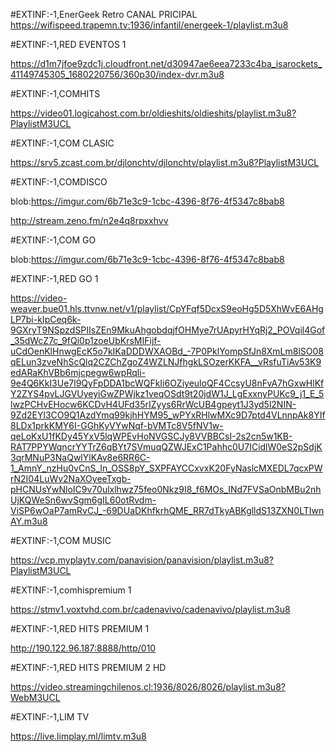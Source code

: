 #EXTINF:-1,EnerGeek Retro
CANAL PRICIPAL
https://wifispeed.trapemn.tv:1936/infantil/energeek-1/playlist.m3u8


#EXTINF:-1,RED EVENTOS 1

https://d1m7jfoe9zdc1j.cloudfront.net/d30947ae6eea7233c4ba_isarockets_41149745305_1680220756/360p30/index-dvr.m3u8

#EXTINF:-1,COMHITS 

https://video01.logicahost.com.br/oldieshits/oldieshits/playlist.m3u8?PlaylistM3UCL

#EXTINF:-1,COM CLASIC

https://srv5.zcast.com.br/djlonchtv/djlonchtv/playlist.m3u8?PlaylistM3UCL

#EXTINF:-1,COMDISCO

blob:https://imgur.com/6b71e3c9-1cbc-4396-8f76-4f5347c8bab8

http://stream.zeno.fm/n2e4q8rpxxhvv

#EXTINF:-1,COM GO

blob:https://imgur.com/6b71e3c9-1cbc-4396-8f76-4f5347c8bab8

#EXTINF:-1,RED GO 1

https://video-weaver.bue01.hls.ttvnw.net/v1/playlist/CpYFqf5DcxS9eoHg5D5XhWvE6AHgLP7bi-kIpCeq6k-9GXryT9NSpzdSPIIsZEn9MkuAhgobdqjfOHMye7rUApyrHYqRj2_POVqil4Gof_35dWcZ7c_9fQi0p1zoeUbKrsMIFijf-uCdOenKlHnwgEcK5o7kIKaDDDWXAOBd_-7P0PklYompSfJn8XmLm8lSO08qELun3zveNhScQlq2CZChZgoZ4WZLNJfhgkLSOzerKKFA__vRsfuTiAv53K9edARaKhVBb6mjcpegw6wpRqli-9e4Q6KkI3Ue7l9QyFpDDA1bcWQFkIi6OZiyeuloQF4CcsyU8nFvA7hGxwHlKfY2ZYS4pvLJGVUyeyiGwZPWjkz1veqOSdt9t20jdW1J_LgExxnyPUKc9_j1_E_5lwzPCHvEHocw6KCDvH4UFd35rIZyys6RrWcUB4gpeyt1J3yd5l2NIN-9Zd2EYl3CO9Q1AzdYmq99kjhHYM95_wPYxRHlwMXc9D7ptd4VLnnpAk8YIf8LDx1prkKMY6I-GGhKyVYwNqf-bVMTc8V5fNV1w-qeLoKxU1fKDy45YxV5lqWPEvHoNVGSCJy8VVBBCsI-2s2cn5w1KB-RAT7PPYWqncrYYTrZ6qBYt7SVmuqQZWJExC1Pahhc0U7ICidlW0eS2pSdjK3qrMNuP3NaQwlYlKAv8e6RR6C-1_AmnY_nzHu0vCnS_In_OSS8pY_SXPFAYCCxvxK20FyNaslcMXEDL7qcxPWrN2I04LuWv2NaXOyeeTxgb-pHCNUsYwNloIC9v70ulxlhwz75feo0Nkz9I8_f6MOs_INd7FVSaOnbMBu2nhUjKQWeSn6wvSgm6gIL60otRvdm-ViSP6wOaP7amRvCJ_-69DUaDKhfkrhQME_RR7dTkyABKglldS13ZXN0LTIwnAY.m3u8

#EXTINF:-1,COM MUSIC

https://vcp.myplaytv.com/panavision/panavision/playlist.m3u8?PlaylistM3UCL

#EXTINF:-1,comhispremium 1

https://stmv1.voxtvhd.com.br/cadenavivo/cadenavivo/playlist.m3u8

#EXTINF:-1,RED HITS PREMIUM 1

http://190.122.96.187:8888/http/010


#EXTINF:-1,RED HITS PREMIUM 2 HD

https://video.streamingchilenos.cl:1936/8026/8026/playlist.m3u8?WebM3UCL


#EXTINF:-1,LIM TV

https://live.limplay.ml/limtv.m3u8

